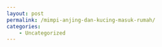 ```yaml
---
layout: post
permalink: /mimpi-anjing-dan-kucing-masuk-rumah/
categories:
    - Uncategorized
---
```


